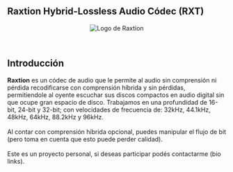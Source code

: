 ## Raxtion Hybrid-Lossless Audio Códec (RXT)

<p align="center">
  <img alt="Logo de Raxtion" src="https://raw.githubusercontent.com/pauloabr18/RXT/main/designs/logo.png">
</p><br>

## Introducción
<b>Raxtion</b> es un códec de audio que le permite al audio sin comprensión ni pérdida recodificarse con comprensión híbrida y sin pérdidas, permitiendole al oyente escuchar sus discos compactos en audio digital sin que ocupe gran espacio de disco. Trabajamos en una profundidad de 16-bit, 24-bit y 32-bit; con velocidades de frecuencia de: 32kHz, 44.1kHz, 48kHz, 64kHz, 88.2kHz y 96kHz.<br><br>
Al contar con comprensión híbrida opcional, puedes manipular el flujo de bit (pero toma en cuenta que esto puede perder calidad).<br><br>
Este es un proyecto personal, si deseas participar podés contactarme (bio links).</br>
